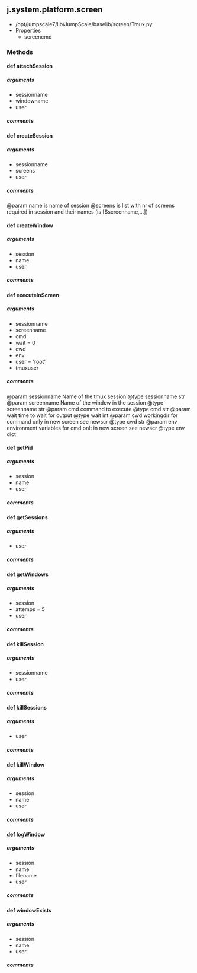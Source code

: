## j.system.platform.screen

- /opt/jumpscale7/lib/JumpScale/baselib/screen/Tmux.py
- Properties
    - screencmd

### Methods

#### def attachSession 
##### arguments

- sessionname
- windowname
- user

##### comments

#### def createSession 
##### arguments

- sessionname
- screens
- user

##### comments

@param name is name of session
@screens is list with nr of screens required in session and their names (is [$screenname,...])

#### def createWindow 
##### arguments

- session
- name
- user

##### comments

#### def executeInScreen 
##### arguments

- sessionname
- screenname
- cmd
- wait = 0
- cwd
- env
- user = 'root'
- tmuxuser

##### comments

@param sessionname Name of the tmux session
@type sessionname str
@param screenname Name of the window in the session
@type screenname str
@param cmd command to execute
@type cmd str
@param wait time to wait for output
@type wait int
@param cwd workingdir for command only in new screen see newscr
@type cwd str
@param env environment variables for cmd onlt in new screen see newscr
@type env dict

#### def getPid 
##### arguments

- session
- name
- user

##### comments

#### def getSessions 
##### arguments

- user

##### comments

#### def getWindows 
##### arguments

- session
- attemps = 5
- user

##### comments

#### def killSession 
##### arguments

- sessionname
- user

##### comments

#### def killSessions 
##### arguments

- user

##### comments

#### def killWindow 
##### arguments

- session
- name
- user

##### comments

#### def logWindow 
##### arguments

- session
- name
- filename
- user

##### comments

#### def windowExists 
##### arguments

- session
- name
- user

##### comments

